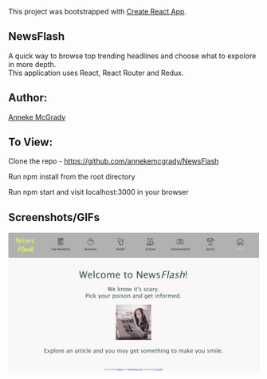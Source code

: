 This project was bootstrapped with [Create React App](https://github.com/facebook/create-react-app).

## NewsFlash

A quick way to browse top trending headlines and choose what to expolore in more depth.  
This application uses React, React Router and Redux.

## Author:
[Anneke McGrady](https://github.com/annekemcgrady)

## To View:
Clone the repo - https://github.com/annekemcgrady/NewsFlash

Run npm install from the root directory

Run npm start and visit localhost:3000 in your browser

## Screenshots/GIFs
![Home](https://github.com/annekemcgrady/NewsFlash/blob/master/src/images/Newsflash_home.png)
